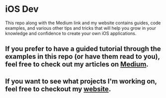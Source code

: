 # iOS Dev

This repo along with the Medium link and my website contains guides, code examples, and various other tips and tricks that will help you grow in your knowledge and confidence to create your own iOS applications.

<h2>If you prefer to have a guided tutorial through the examples in this repo (or have them read to you), feel free to check out my articles on <a href="https://medium.com/@jpmtech" target="_blank" rel="noopener noreferrer">Medium</a>.</h2>

<h2>If you want to see what projects I'm working on, feel free to checkout my <a href="https://jpmtech.io/" target="_blank" rel="noopener noreferrer">website</a>.</h2>
